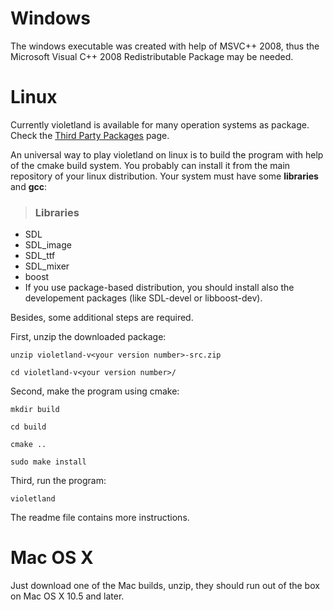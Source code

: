 # Windows #

The windows executable was created with help of MSVC++ 2008, thus the Microsoft Visual C++ 2008 Redistributable Package may be needed.

# Linux #
Currently violetland is available for many operation systems as package. Check the [Third Party Packages](http://code.google.com/p/violetland/wiki/ThirdParyPackages) page.

An universal way to play violetland on linux is to build the program with help of the cmake build system. You probably can install it from the main repository of your linux distribution. Your system must have some **libraries** and **gcc**:
> ### Libraries ###
  * SDL
  * SDL\_image
  * SDL\_ttf
  * SDL\_mixer
  * boost
  * If you use package-based distribution, you should install also the developement packages (like SDL-devel or libboost-dev).

Besides, some additional steps are required.

First, unzip the downloaded package:

`unzip violetland-v<your version number>-src.zip`

`cd violetland-v<your version number>/`

Second, make the program using cmake:

`mkdir build`

`cd build`

`cmake ..`

`sudo make install`

Third, run the program:

`violetland`

The readme file contains more instructions.

# Mac OS X #

Just download one of the Mac builds, unzip, they should run out of the box on Mac OS X 10.5 and later.